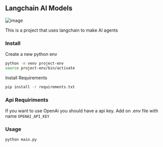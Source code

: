 ## Langchain AI Models

![image](https://github.com/user-attachments/assets/4470d4e9-4748-412b-865a-95a0e7aa8261)


This is a project that uses langchain to make AI agents

### Install

Create a new python env

```bash
python -m venv project-env
source project-env/bin/activate
```

Install Requirements

```bash
pip install -r requirements.txt
```

### Api Requiriments

If you want to use OpenAi you should have a api key.
Add on .env file with name `OPENAI_API_KEY`

### Usage

```bash
python main.py
```
